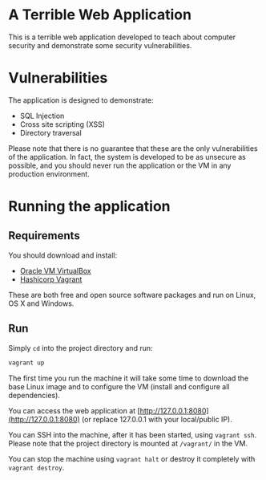 # A Terrible Web Application

This is a terrible web application developed to teach about computer security and demonstrate some security vulnerabilities.

# Vulnerabilities

The application is designed to demonstrate:

- SQL Injection
- Cross site scripting (XSS)
- Directory traversal

Please note that there is no guarantee that these are the only vulnerabilities of the application. In fact, the system
is developed to be as unsecure as possible, and you should never run the application or the VM in any production
environment.

# Running the application

## Requirements

You should download and install:
- [Oracle VM VirtualBox](https://www.virtualbox.org/)
- [Hashicorp Vagrant](https://www.vagrantup.com/)

These are both free and open source software packages and run on Linux, OS X and Windows.

## Run

Simply `cd` into the project directory and run:

```bash
vagrant up
```

The first time you run the machine it will take some time to download the base Linux image and to configure
the VM (install and configure all dependencies).

You can access the web application at [http://127.0.0.1:8080](http://127.0.0.1:8080) (or replace 127.0.0.1 with your local/public IP).

You can SSH into the machine, after it has been started, using `vagrant ssh`. Please note that the project directory
is mounted at `/vagrant/` in the VM.

You can stop the machine using `vagrant halt` or destroy it completely with `vagrant destroy`.

